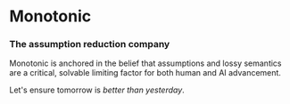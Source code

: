 # Monotonic
### The assumption reduction company

Monotonic is anchored in the belief that assumptions and lossy semantics are a critical, solvable limiting factor for both human and AI advancement.

Let's ensure tomorrow is *better than yesterday*.